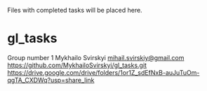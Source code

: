 Files with completed tasks will be placed here.
# gl_tasks
Group number 1
Mykhailo Svirskyi
mihail.svirskiy@gmail.com
https://github.com/MykhailoSvirskyi/gl_tasks.git
https://drive.google.com/drive/folders/1or1Z_sdEfNxB-auJuTuOm-qgTA_CXDWq?usp=share_link
